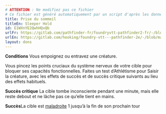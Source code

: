 ```yaml
---
# ATTENTION : Ne modifiez pas ce fichier
# Ce fichier est généré automatiquement par un script d'après les données du module Foundry VTT officiel et de sa traduction
title: Prise du sommeil
titleEn: Sleeper Hold
id: E1WXnYE2QwhHQxQb
urlFr: https://gitlab.com/pathfinder-fr/foundryvtt-pathfinder2-fr/-/blob/master/data/feats/E1WXnYE2QwhHQxQb.htm
urlEn: https://gitlab.com/hooking/foundry-vtt---pathfinder-2e/-/blob/master/packs/data/feats.db/sleeper-hold.json
layout: dons
---
```

**Conditions** Vous empoignez ou entravez une créature.

Vous pincez les points cruciaux du système nerveux de votre cible pour bloquer ses capacités fonctionnelles. Faites un test d’Athlétisme pour Saisir la créature, avec les effets de succès et de succès critique suivants au lieu des effets habituels.

**Succès critique** La cible tombe inconsciente pendant une minute, mais elle reste debout et ne lâche pas ce qu’elle tient en mains.

**Succès**La cible est [maladroite](../conditions/maladroit.html) 1 jusqu’à la fin de son prochain tour
